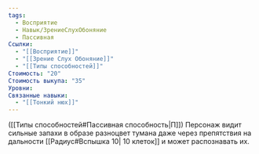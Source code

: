 ```yaml
---
tags:
  - Восприятие
  - Навык/ЗрениеСлухОбоняние
  - Пассивная
Ссылки:
  - "[[Восприятие]]"
  - "[[Зрение Слух Обоняние]]"
  - "[[Типы способностей]]"
Стоимость: "20"
Стоимость выкупа: "35"
Уровни: 
Связанные навыки:
  - "[[Тонкий нюх]]"
---
```

([[Типы способностей#Пассивная способность|П]]) Персонаж видит сильные запахи в образе разноцвет тумана даже через препятствия на дальности [[Радиус#Вспышка 10| 10 клеток]] и может распознавать их.